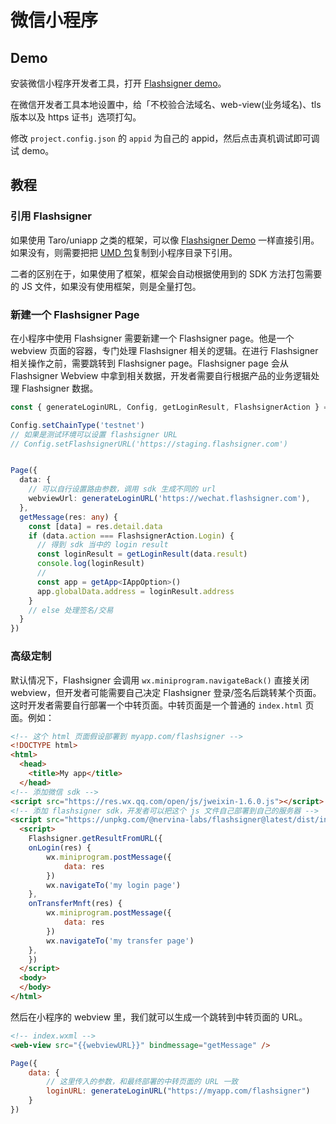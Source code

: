 # 微信小程序

## Demo

安装微信小程序开发者工具，打开 [Flashsigner demo](https://developers.weixin.qq.com/s/cS9UR4m376xy)。

在微信开发者工具本地设置中，给「不校验合法域名、web-view(业务域名)、tls 版本以及 https 证书」选项打勾。

修改 `project.config.json` 的 `appid` 为自己的 appid，然后点击真机调试即可调试 demo。

## 教程

### 引用 Flashsigner

如果使用 Taro/uniapp 之类的框架，可以像 [Flashsigner Demo](https://github.com/nervina-labs/flashsigner-demo) 一样直接引用。如果没有，则需要把把 [UMD 包](https://unpkg.com/@nervina-labs/flashsigner@latest/dist/index.umd.js)复制到小程序目录下引用。

二者的区别在于，如果使用了框架，框架会自动根据使用到的 SDK 方法打包需要的 JS 文件，如果没有使用框架，则是全量打包。

### 新建一个 Flashsigner Page

在小程序中使用 Flashsigner 需要新建一个 Flashsigner page。他是一个 webview 页面的容器，专门处理 Flashsigner 相关的逻辑。在进行 Flashsigner 相关操作之前，需要跳转到 Flashsigner page。Flashsigner page 会从 Flashsigner Webview 中拿到相关数据，开发者需要自行根据产品的业务逻辑处理 Flashsigner 数据。

```typescript
const { generateLoginURL, Config, getLoginResult, FlashsignerAction } = require('/utils/flashsigner');

Config.setChainType('testnet')
// 如果是测试环境可以设置 flashsigner URL
// Config.setFlashsignerURL('https://staging.flashsigner.com')


Page({
  data: {
    // 可以自行设置路由参数，调用 sdk 生成不同的 url
    webviewUrl: generateLoginURL('https://wechat.flashsigner.com'),
  },
  getMessage(res: any) {
    const [data] = res.detail.data
    if (data.action === FlashsignerAction.Login) {
      // 得到 sdk 当中的 login result
      const loginResult = getLoginResult(data.result)
      console.log(loginResult)
      //
      const app = getApp<IAppOption>()
      app.globalData.address = loginResult.address
    }
    // else 处理签名/交易
  }
})
```

### 高级定制

默认情况下，Flashsigner 会调用 `wx.miniprogram.navigateBack()` 直接关闭 webview，但开发者可能需要自己决定 Flashsigner 登录/签名后跳转某个页面。这时开发者需要自行部署一个中转页面。中转页面是一个普通的 `index.html` 页面。例如：

```html
<!-- 这个 html 页面假设部署到 myapp.com/flashsigner -->
<!DOCTYPE html>
<html>
  <head>
    <title>My app</title>
  </head>
<!-- 添加微信 sdk -->
<script src="https://res.wx.qq.com/open/js/jweixin-1.6.0.js"></script>
<!-- 添加 flashsigner sdk，开发者可以把这个 js 文件自己部署到自己的服务器 -->
<script src="https://unpkg.com/@nervina-labs/flashsigner@latest/dist/index.umd.js"></script>
  <script>
    Flashsigner.getResultFromURL({
    onLogin(res) {
        wx.miniprogram.postMessage({
            data: res
        })
        wx.navigateTo('my login page')
    },
    onTransferMnft(res) {
        wx.miniprogram.postMessage({
            data: res
        })
        wx.navigateTo('my transfer page')
    },
    })
  </script>
  <body>
  </body>
</html>
```

然后在小程序的 webview 里，我们就可以生成一个跳转到中转页面的 URL。

```html
<!-- index.wxml -->
<web-view src="{{webviewURL}}" bindmessage="getMessage" />
```

```js
Page({
    data: {
        // 这里传入的参数，和最终部署的中转页面的 URL 一致
        loginURL: generateLoginURL("https://myapp.com/flashsigner")
    }
})
```
